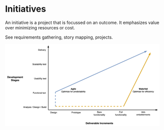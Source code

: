 # Initiatives

An initiative is a project that is focussed on an outcome. It emphasizes value over minimizing resources or cost.

See requirements gathering, story mapping, projects.



![project-increments-method](img/project-increments-method.png)
